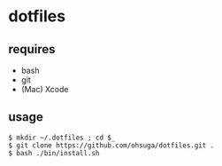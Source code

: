 # dotfiles

## requires

- bash
- git
- (Mac) Xcode

## usage

```
$ mkdir ~/.dotfiles ; cd $_
$ git clone https://github.com/ohsuga/dotfiles.git .
$ bash ./bin/install.sh
```

